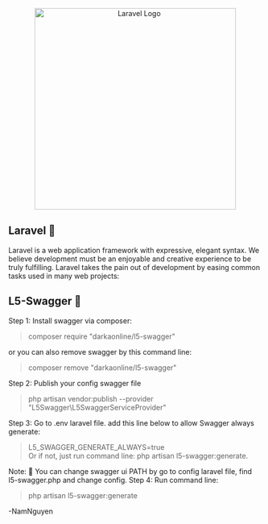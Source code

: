 <p align="center"><a href="https://laravel.com" target="_blank"><img src="https://raw.githubusercontent.com/laravel/art/master/logo-lockup/5%20SVG/2%20CMYK/1%20Full%20Color/laravel-logolockup-cmyk-red.svg" width="400" alt="Laravel Logo"></a></p>

## Laravel 🌱

Laravel is a web application framework with expressive, elegant syntax. We believe development must be an enjoyable and creative experience to be truly fulfilling. Laravel takes the pain out of development by easing common tasks used in many web projects:


## L5-Swagger 👋

Step 1: Install swagger via composer:  
> composer require "darkaonline/l5-swagger"  

or you can also remove swagger by this command line:  
> composer remove "darkaonline/l5-swagger"  

Step 2: Publish your config swagger file  
> php artisan vendor:publish --provider "L5Swagger\L5SwaggerServiceProvider"

Step 3: Go to .env laravel file. add this line below to allow Swagger always generate:  
> L5_SWAGGER_GENERATE_ALWAYS=true  
Or if not, just run command line: php artisan l5-swagger:generate.
  
Note: 👀 You can change swagger ui PATH by go to config laravel file, find l5-swagger.php and change config. 
 Step 4: Run command line:  
 > php artisan l5-swagger:generate

-NamNguyen
